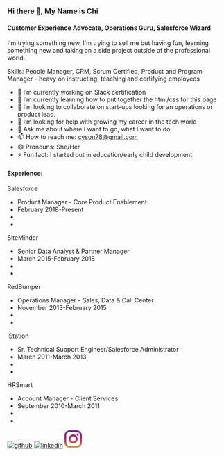 ### Hi there 👋, My Name is Chi
#### Customer Experience Advocate, Operations Guru, Salesforce Wizard
I'm trying something new, I'm trying to sell me but having fun, learning something new and taking on a side project outside of the professional world.

Skills: People Manager, CRM, Scrum Certified, Product and Program Manager - heavy on instructing, teaching and certifying employees

- 🔭 I’m currently working on Slack certification 
- 🌱 I’m currently learning how to put together the html/css for this page 
- 👯 I’m looking to collaborate on start-ups looking for an operations or product lead. 
- 🤔 I’m looking for help with growing my career in the tech world 
- 💬 Ask me about where I want to go, what I want to do 
- 📫 How to reach me: cyson78@gmail.com 
- 😄 Pronouns: She/Her 
- ⚡ Fun fact: I started out in education/early child development 

<!DOCTYPE html>
<html>
<body>

<h4>Experience: </h4>

<dl>
  <dt>Salesforce</dt>
<ul>
  <li>Product Manager - Core Product Enablement</li>
  <li>February 2018-Present</li>
   <!-- Description of role --> <li></li>
   <!-- Stand out statement/something I did --><li></li>
</ul>
</dl>
<dl>
  <dt>SiteMinder</dt>
<ul>
  <li>Senior Data Analyst & Partner Manager</li>
  <li>March 2015-February 2018</li>
   <!-- Description of role --> <li></li>
   <!-- Stand out statement/something I did --><li></li>
</ul>
</dl>
<dl>
  <dt>RedBumper</dt>
<ul>
  <li>Operations Manager - Sales, Data & Call Center</li>
  <li>November 2013-February 2015</li>
   <!-- Description of role --> <li></li>
   <!-- Stand out statement/something I did --><li></li>
</ul>
</dl>
<dl>
  <dt>iStation</dt>
<ul>
  <li>Sr. Technical Support Engineer/Salesforce Administrator</li>
  <li>March 2011-March 2013</li>
   <!-- Description of role --> <li></li>
   <!-- Stand out statement/something I did --><li></li>
</ul>
</dl>
<dl>
  <dt>HRSmart</dt>
<ul>
  <li>Account Manager - Client Services</li>
  <li>September 2010-March 2011</li>
   <!-- Description of role --> <li></li>
   <!-- Stand out statement/something I did --><li></li>
</ul>
</dl>

</body>
</html>


[<img src='https://cdn.jsdelivr.net/npm/simple-icons@3.0.1/icons/github.svg' alt='github' height='40'>](https://github.com/cyson78)  [<img src='https://cdn.jsdelivr.net/npm/simple-icons@3.0.1/icons/linkedin.svg' alt='linkedin' height='40'>](https://www.linkedin.com/in/linkedin.com/in/chi-son-05757726/)  [<img src='instagramsmicon.png' alt='instagram' height='40'>](https://www.instagram.com/https://www.instagram.com/yolkmonster/?hl=en/)  


